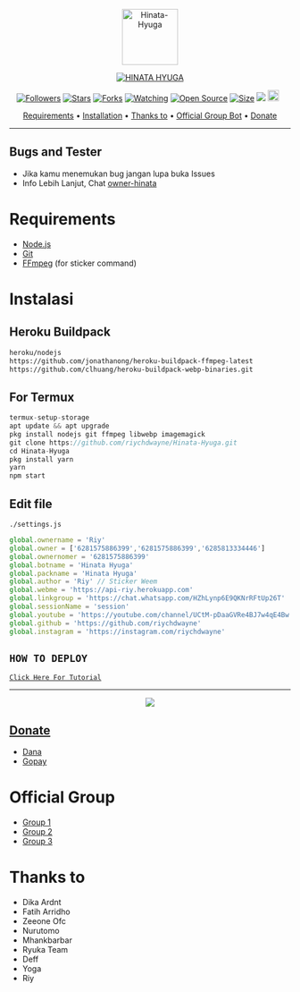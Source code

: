 <p align="center">
<img src="https://telegra.ph/file/160064c124f298e2729b5.jpg" alt="Hinata-Hyuga" width="100"/>


</p>
<p align="center">
<a href="#"><img title="HINATA HYUGA" src="https://img.shields.io/badge/my%20waifu-Kurisu%20Makise%20-red"></a>
</p>
<p align="center">
<a href="https://github.com/riychdwayne/followers"><img title="Followers" src="https://img.shields.io/github/followers/riychdwayne?color=red&style=flat-square"></a>
<a href="https://github.com/riychdwayne/Hinata-Hyuga/stargazers/"><img title="Stars" src="https://img.shields.io/github/stars/riychdwayne/Hinata-Hyuga?color=blue&style=flat-square"></a>
<a href="https://github.com/riychdwayne/Hinata-Hyuga/network/members"><img title="Forks" src="https://img.shields.io/github/forks/riychdwayne/Hinata-Hyuga?color=red&style=flat-square"></a>
<a href="https://github.com/riychdwayne/Hinata-Hyuga/watchers"><img title="Watching" src="https://img.shields.io/github/watchers/riychdwayne/Hinata-Hyuga?label=Watchers&color=blue&style=flat-square"></a>
<a href="https://github.com/riychdwayne/Hinata-Hyuga"><img title="Open Source" src="https://badges.frapsoft.com/os/v2/open-source.svg?v=103"></a>
<a href="https://github.com/riychdwayne/Hinata-Hyuga/"><img title="Size" src="https://img.shields.io/github/repo-size/riychdwayne/Hinata-Hyuga?style=flat-square&color=green"></a>
<a href="https://hits.seeyoufarm.com"><img src="https://hits.seeyoufarm.com/api/count/incr/badge.svg?url=https%3A%2F%2Fgithub.com%2Friychdwayne%2FHinata-Hyuga&count_bg=%2379C83D&title_bg=%23555555&icon=probot.svg&icon_color=%2300FF6D&title=hits&edge_flat=false"/></a>
<a href="https://github.com/riychdwayne/Hinata-Hyuga/graphs/commit-activity"><img height="20" src="https://img.shields.io/badge/Maintained%3F-yes-green.svg"></a>&nbsp;&nbsp;
</p>

<p align="center">
  <a href="https://github.com/riychdwayne/Hinata-Hyuga#requirements">Requirements</a> •
  <a href="https://github.com/riychdwayne/Hinata-Hyuga#instalasi">Installation</a> •
  <a href="https://github.com/riychdwayne/Hinata-Hyuga#thanks-to">Thanks to</a> •
  <a href="https://github.com/riychdwayne/Hinata-Hyuga#Official-Group"> Official Group Bot</a> •
  <a href="https://github.com/riychdwayne/Hinata-Hyuga#donate">Donate</a>
</p>
</div>


---

## Bugs and Tester
* Jika kamu menemukan bug jangan lupa buka Issues
* Info Lebih Lanjut, Chat [owner-hinata](https://wa.me/6281575886399)

# Requirements
* [Node.js](https://nodejs.org/en/)
* [Git](https://git-scm.com/downloads)
* [FFmpeg](https://github.com/BtbN/FFmpeg-Builds/releases/download/autobuild-2020-12-08-13-03/ffmpeg-n4.3.1-26-gca55240b8c-win64-gpl-4.3.zip) (for sticker command)

# Instalasi
## Heroku Buildpack
```bash
heroku/nodejs
https://github.com/jonathanong/heroku-buildpack-ffmpeg-latest
https://github.com/clhuang/heroku-buildpack-webp-binaries.git
```
## For Termux
```ts
termux-setup-storage
apt update && apt upgrade
pkg install nodejs git ffmpeg libwebp imagemagick
git clone https://github.com/riychdwayne/Hinata-Hyuga.git
cd Hinata-Hyuga
pkg install yarn
yarn
npm start
```

## Edit file
`./settings.js`
```ts
global.ownername = 'Riy'
global.owner = ['6281575886399','6281575886399','6285813334446']
global.ownernomer = '6281575886399'
global.botname = 'Hinata Hyuga'
global.packname = 'Hinata Hyuga'
global.author = 'Riy' // Sticker Weem
global.webme = 'https://api-riy.herokuapp.com'
global.linkgroup = 'https://chat.whatsapp.com/HZhLynp6E9QKNrRFtUp26T'
global.sessionName = 'session'
global.youtube = 'https://youtube.com/channel/UCtM-pDaaGVRe4BJ7w4qE4Bw'
global.github = 'https://github.com/riychdwayne'
global.instagram = 'https://instagram.com/riychdwayne'
```

## ```HOW TO DEPLOY```

[`Click Here For Tutorial`](https://youtu.be/U1suj4wuWvc)<br>

----------

<p align="center">
  <a href="https://youtu.be/U1suj4wuWvc"><img src="https://telegra.ph/file/4e8679b0d4677be9a2995.jpg" />
</p>

## Donate
- [Dana](https://wa.me/6281575886399?text=Bang+mau+donasi)
- [Gopay](https://wa.me/6281575886399?text=Bang+mau+donasi)

# Official Group
- [Group 1](https://chat.whatsapp.com/CRY23lVKmXB7sCMhHmcwVw)
- [Group 2](https://chat.whatsapp.com/L3l8lpRa7SD9eLC58YAa0i)
- [Group 3](https://chat.whatsapp.com/LQO7wLJ5SY0E5fPsa7jaL8)

# Thanks to
- Dika Ardnt
- Fatih Arridho
- Zeeone Ofc
- Nurutomo
- Mhankbarbar
- Ryuka Team
- Deff
- Yoga
- Riy
